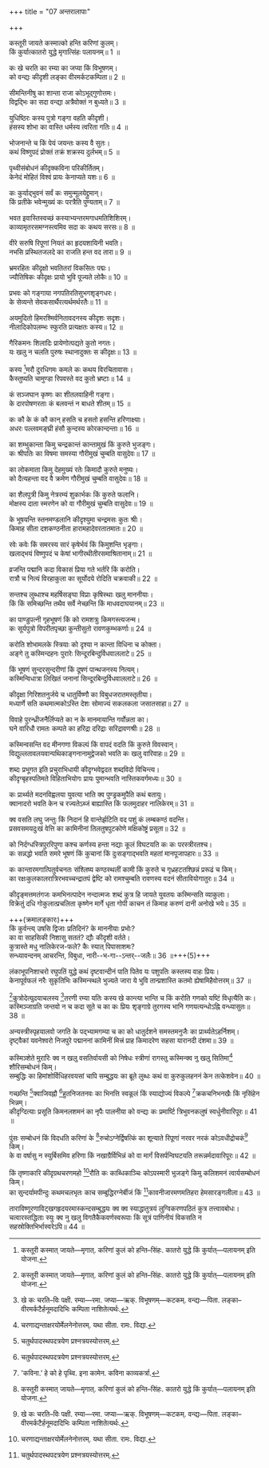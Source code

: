 +++
title = "07 अन्तरालापाः"

+++
  
कस्तूरी जायते कस्मात्को हन्ति करिणां कुलम्।  
किं कुर्यात्कातरो युद्धे मृगात्सिंहः पलायनम्॥ 1 ॥  

[^1]: कस्तूरी कस्मात् जायते—मृगात्. करिणां कुलं को हन्ति–सिंहः. कातरो युद्धे किं कुर्यात्—पलायनम् इति योजना.
 
कः खे चरति का रम्या का जप्या किं विभूषणम्।  
को वन्द्यः कीदृशी लङ्का वीरमर्कटकम्पिता॥ 2 ॥  

[^2]: खे कः चरति–विः पक्षी. रम्या—रमा. जप्या—ऋक्. विभूषणम्—कटकम्. वन्द्यः—पिता. लङ्का–वीरमर्कटैर्हनूमदादिभिः कम्पिता नाशितेत्यर्थः.
 
सीमन्तिनीषु का शान्ता राजा कोऽभूद्गुणोत्तमः।  
विद्वद्भिः का सदा वन्द्या अत्रैवोक्तं न बुध्यते॥ 3 ॥  

[^3]: चरणाद्यन्ताक्षरयोर्मेलनेनोत्तरम्. यथा सीता. रामः. विद्या.
 
युधिष्ठिरः कस्य पुत्रो गङ्गा वहति कीदृशी।  
हंसस्य शोभा का वास्ति धर्मस्य त्वरिता गतिः॥ 4 ॥  

[^4]: चतुर्थपादस्थपदत्रयेण प्रश्नत्रयस्योत्तरम्.
 
भोजनान्ते च किं पेयं जयन्तः कस्य वै सुतः।  
कथं विष्णुपदं प्रोक्तं तक्रं शक्रस्य दुर्लभम्॥ 5 ॥  

[^5]: चतुर्थपादस्थपदत्रयेण प्रश्नत्रयस्योत्तरम्.
 
पृथ्वीसंबोधनं कीदृक्कविना परिकीर्तितम्।  
केनेदं मोहितं विश्वं प्रायः केनाप्यते यशः॥ 6 ॥  

[^6]: 'कविना.’ हे को हे पृथ्वि. इना कामेन. कविना काव्यकर्त्रा.
 
कः कुर्याद्भुवनं सर्वं कः समुन्मूलयेद्द्रुमान्।  
किं प्रतीके भवेन्मुख्यं कः परत्रैति पुण्यताम्॥ 7 ॥  

[^7]: 'सरसः’ तटागस्य. रसेन शृङ्गारादिना सहवर्तमानः.
 
भवत इवास्तिस्वच्छं कस्याभ्यन्तरमगाधमतिशिशिरम्।  
काव्यामृतरसमग्नस्त्वमिव सदा कः कथय सरसः॥ 8 ॥  

[^8]: 'सरसः’ तटागस्य. रसेन शृङ्गारादिना सहवर्तमानः.
 
वीरे सरुषि रिपूणां नियतं का हृदयशायिनी भवति।  
नभसि प्रस्थितजलदे का राजति हन्त वद तारा॥ 9 ॥  

[^9]: 'तारा.’ आरा चर्मप्रभेदिनी शत्रूणां मनसि दुःखरूपा. तारा नक्षत्रम्.
 
भ्रमरहितः कीदृक्षो भवतितरां विकसितः पद्मः।  
ज्यौतिषिकः कीदृक्षः प्रायो भुवि पूज्यते लोकैः॥ 10 ॥  

[^10]: 'भ्रमरहितः’. भ्रमराणां भृङ्गाणां हितो हितकृत्. भ्रमेण मिथ्यामत्या रहितः शुद्धज्ञानवान्.
 
प्रभवः को गङ्गाया नगपतिरतिसुभगशृङ्गधरः।  
के सेव्यन्ते सेवकसार्थैरत्यर्थमर्थरतैः॥ 11 ॥  

[^11]: 'प्रभवः’. उत्पत्तिस्थानम्. महान्तः ईश्वराः.
 
अयमुदितो हिमरश्मिर्वनितावदनस्य कीदृशः सदृशः।  
नीलादिकोपलम्भः स्फुरति प्रत्यक्षतः कस्य॥ 12 ॥  

[^12]: 'सदृशः’. समान इव दृश्यतेऽसौ. तुल्य इत्यर्थः. दृशा नेत्रेण सहवर्तमानः सदृक् तस्य सनेत्रस्य मनुष्यस्य.
 
गैरिकमनः शिलादिः प्रायेणोत्पद्यते कुतो नगतः।  
यः खलु न चलति पुरुषः स्थानादुक्तः स कीदृक्षः॥ 13 ॥  

[^13]: 'नगतः.’ नगात्पर्वतात् न गतः स न जगामेत्यर्थः.
 
कस्य [^1]मरौ दुरधिगमः कमले कः कथय विरचितावासः।  
कैस्तुष्यति चामुण्डा रिपवस्ते वद कुतो भ्रष्टाः॥ 14 ॥  

[^14]: 'कस्य’ कं जलं तस्य. 'कः ब्रह्मा. 'कैः’ मस्तकैः. 'कुतः’ पृथ्व्याः सकाशात्. पृथ्व्याधिकारात्पतिता इत्यर्थः.


[^1]: मरुदेश।
 
कं सञ्जघान कृष्णः का शीतलवाहिनी गङ्गा।  
के दारपोषणरताः कं बलवन्तं न बाधते शीतम्॥ 15 ॥  

[^15]: कृष्णः कं सञ्जघान–कंसम्. शीतलवाहिनी गङ्गा का–काशीतलवाहिनी. दारपोषणरताः के—केदारपोषणरताः शीतं बलवन्तं कं न बाधते–कम्बलवन्तम्.
 
कः कौ के कं कौ कान् हसति च हसतो हसन्ति हरिणाक्ष्याः।  
अधरः पल्लवमङ्घ्री हंसौ कुन्दस्य कोरकान्दन्ताः॥ 16 ॥  

[^16]: हरिणाक्ष्याः कः कं हसति—अधरः पल्लवम्. कौ कौ हसतः—अङ्घ्री हंसौ. के कान् हसन्ति–दन्ताः. कुन्दस्य कोरकान्.
 
का शम्भुकान्ता किमु चन्द्रकान्तं कान्तामुखं किं कुरुते भुजङ्गः।  
कः श्रीपतिः का विषमा समस्या गौरीमुखं चुम्बति वासुदेवः॥ 17 ॥  

[^17]: गौरी. मुखम्. चुम्बति. वासुदेवः गौरीमुखं चुम्बति वासुदेवः. भुजङ्गो जारः.
 
का लोकमाता किमु देहमुख्यं रतेः किमादौ कुरुते मनुष्यः।  
को दैत्यहन्ता वद वै क्रमेण गौरीमुखं चुम्बति वासुदेवः॥ 18 ॥  

[^18]: गौरी. मुखम्. चुम्बति. वासुदेवः गौरीमुखं चुम्बति वासुदेवः. भुजङ्गो जारः.
 
का शैलपुत्री किमु नेत्ररम्यं शुकार्भकः किं कुरुते फलानि।  
मोक्षस्य दाता स्मरणेन को वा गौरीमुखं चुम्बति वासुदेवः॥ 19 ॥  

[^19]: गौरी. मुखम्. चुम्बति. वासुदेवः गौरीमुखं चुम्बति वासुदेवः. भुजङ्गो जारः.
 
के भूषयन्ति स्तनमण्डलानि कीदृश्युमा चन्द्रमसः कुतः श्रीः।  
किमाह सीता दशकण्ठनीता हारामहादेवरतातमातः॥ 20 ॥  

[^20]: हाराः महादेवरता. तमातः रात्रितः. हा राम, हा देवर, हा तात, हा मातः.
 
रवेः कवेः किं समरस्य सारं कृषेर्भयं किं किमुशन्ति भृङ्गाः।  
खलाद्भयं विष्णुपदं च केषां भागीरथीतीरसमाश्रितानाम्॥ 21 ॥  

[^21]: भा कान्तिः. गीः वाणी. रथी योद्धा. ईतिः अनावृष्ट्यादिः. भृङ्गा रसं उशन्ति वाञ्छन्ति. अश्रितानाम्. भागीरथीतीरसमाश्रितानाम्.
 
व्रजन्ति पद्मानि कदा विकासं प्रिया गते भर्तरि किं करोति।  
रात्रौ च नित्यं विरहाकुला का सूर्योदये रोदिति चक्रवाकी॥ 22 ॥  

[^22]: सूर्योदये. रोदिति. चक्रवाकी.
 
सन्तश्च लुब्धाश्च महर्षिसङ्घा विप्राः कृषिस्थाः खलु माननीयाः।  
किं किं समिच्छन्ति तथैव सर्वे नेच्छन्ति किं माधवदाघयानम्॥ 23 ॥  

[^23]: मानम्. धनम्. वनम्. दानम्. घनम्. यानम्. माधवदाघयानं माधवे वैशाखे दाघः ऊष्मा तस्मिन् यानं गमनं नेच्छन्ति.
 
का पाण्डुपत्नी गृहभूषणं किं को रामशत्रुः किमगस्त्यजन्म।  
कः सूर्यपुत्रो विपरीतपृच्छा कुन्तीसुतो रावणकुम्भकर्णाः॥ 24 ॥  

[^24]: चतुर्थपादस्थपदैः प्रश्नस्योत्तरम्.
 
करोति शोभामलके स्त्रियाः को दृश्या न कान्ता विधिना च कोक्ता।  
अङ्गे तु कस्मिन्दहनः पुरारेः सिन्दूरबिन्दुर्विधवाललाटे॥ 25 ॥  

[^25]: चतुर्थपादस्थपदैः प्रश्नस्योत्तरम्.
 
किं भूषणं सुन्दरसुन्दरीणां किं दूषणं पान्थजनस्य नित्यम्।  
कस्मिन्विधात्रा लिखितं जनानां सिन्दूरबिन्दुर्विधवाललाटे॥ 26 ॥  

[^26]: चतुर्थपादस्थपदैः प्रश्नस्योत्तरम्.
 
कीदृक्षा गिरिशतनुर्जये च धातुर्विष्णौ का विबुधजरातमस्तृतीया।  
मध्यार्णे सति कथमात्मकोऽस्ति देशः सोमाज्यं सकलकला जसातसाहा॥ 27 ॥  

[^27]: सोमा जिइं लक्ष्मीः.
 
विवाहे पुरन्ध्रीजनैर्लिप्यते का न के मानमायान्ति गर्वोन्नता का।  
घने वारिधौ रामतः कम्पते का हरिद्रा दरिद्राः सरिद्रावणश्रीः॥ 28 ॥  

[^28]: चतुर्थपादस्थचतुर्भिः पदैः क्रमेण चत्वारि उत्तराणि.
 
कस्मिन्वसन्ति वद मीनगणा विकल्पं किं वापदं वदति किं कुरुते विवस्वान्।  
विद्युल्लतावलयवान्पथिकाङ्गनानामुद्वेजको भवति कः खलु वारिवाहः॥ 29 ॥  

[^29]: 'वारिवाहः’. वारि जले. वा विकल्पार्थे. अहः दिनम्. वारिवाहो मेघः.
 
शब्दः प्रभूगत इति प्रचुराभिधायी कीदृग्भवेद्वदत शब्दविदो विचिन्त्य।  
कीदृग्बृहस्पतिमते विहिताभियोगः प्रायः पुमान्भवति नास्तिकवर्गमध्यः॥ 30 ॥  

[^30]: नास्ति कवर्गमध्यः न विद्यते कवर्गो गकारो मध्ये यस्य सः प्रभूतशब्दः प्रभूतः प्रचुरवाची. नास्तिकानां अपुनर्जन्मवादिनां वर्गः समूहस्तस्य मध्येऽन्तर्वर्ती.
 
कः प्रार्थ्यते मदनविह्वलया युवत्या भाति क्व पुण्ड्रकमुपैति कथं बतायुः।  
क्वानादरो भवति केन च रज्यतेऽब्जं बाह्यास्ति किं फलमुदाहर नालिकेरम्॥ 31 ॥  

[^31]: 'नालिकेरम्.’ ना पुरुषः अलिके भाले. अरं शीघ्रम्. पुनः प्रतिलोमम्. रङ्के क्षुद्रे. अलिना भ्रमरेण. बाह्येऽस्थि यस्य एवं विधं नालिकेरम्.
 
क्व वसति लघु जन्तुः किं निदानं हि वान्तेर्झटिति वद पशुं कं लम्बकण्ठं वदन्ति।  
प्रसवसमयदुःखं वेत्ति का कामिनीनां तिलतुषपुटकोणे मक्षिकोष्ट्रं प्रसूता॥ 32 ॥  

[^32]: चतुर्थपादस्थपदचतुष्टयेन प्रश्नचतुष्टयस्योत्तरम्.
 
को निर्दग्धस्त्रिपुररिपुणा कश्च कर्णस्य हन्ता नद्याः कूलं विघटयति कः कः परस्त्रीरतश्च।  
कः सन्नद्धो भवति समरे भूषणं किं कुचानां किं दुःसङ्गाद्भवति महतां मानपूजापहारः॥ 33 ॥  

[^33]: मारः.मदनः.नरः.पूरः.जारः.परः.हारः. मानपूजापहारः मानपूजयोरपहारो नाशः
 
कः कान्तारमगात्पितुर्वचनतः संश्लिष्य कण्ठस्थलीं कामी किं कुरुते च गृध्रहटतश्छिन्नं प्ररूढं च किम्।  
का रक्षःकुलकालरात्रिरभवच्चन्द्रातपं द्वेष्टि को रामश्चुम्बति रावणस्य वदनं सीतावियोगातुरः॥ 34 ॥  

[^34]: चतुर्थपादस्थपदैरनुक्रमेण उत्तराणि.
 
कीदृङ्मत्तमतंगजः कमभिनत्पादेन नन्दात्मजः शब्दं कुत्र हि जायते युवतयः कस्मिन्सति व्याकुलाः।  
विक्रेतुं दधि गोकुलात्प्रचलिता कृष्णेन मार्गे धृता गोपी काचन तं किमाह करुणं दानी अनोखे भये॥ 35 ॥  

[^35]: दानी दानमस्यास्तीति. अनः शकटम्. खे आकाशे. भये सति. दानी अनोखे भये यावनीभाषया प्रत्युत्तरम्.


+++(क्रमालङ्कारः)+++  
किं कुर्वन्त्य् उषसि द्विजाः प्रतिदिनं? के माननीयाः प्रभोः?  
का वा साहसिकी निशासु सततं? द्यौः कीदृशी वर्तते।  
कुत्रास्ते मधु नालिकेरज-फले? कैः स्यात् पिपासाशमः?  
सन्ध्यावन्दनम् आचरन्ति, विबुधा, नारी--भ-गा--ऽन्तर्--जलैः॥ 36 ॥+++(5)+++  

लंकाभूपनिशाचरो रघुपतिं युद्धे कथं दृष्टवान्दीनं पाति पितेव यः पशुपतिः कस्तस्य वाहः प्रियः।  
केनापूर्वफलं नरैः सुकृतिभिः कस्मिन्स्थले भुज्यते जारा ये भुवि तान्प्रशास्ति कतमो ह्येषामिहैवोत्तरम्॥ 37 ॥  

[^37]: लंका—कालं.दीनं–नंदी. केन सुखेन—नाके स्वर्गे. जाराः–राजा.
 
[^1]कुत्रोदेत्युदयाचलस्य [^2]तरणी रम्या यतिः कस्य खे कान्त्या भान्ति च किं करोति गणको यष्टिं विधृत्यैति कः।  
कस्मिञ्जाग्रति जन्तवो न च कदा सूते च का कः प्रियः शृङ्गाग्रे तुरगस्य भानि गणयत्यन्धोऽह्नि वन्ध्यासुतः॥ 38 ॥  

[^38]: चतुर्थपादस्थपदैरनुक्रमेणोत्तराणि.


[^1]: कस्मिन्प्रदेशे.


[^2]: सूर्यः.
 
अन्यस्त्रीस्पृहयालवो जगति के पद्भ्यामगम्या च का को धातुर्दशने समस्तमनुजैः का प्रार्थ्यतेऽहर्निशम्।  
दृष्ट्वैकां यवनेश्वरो निजपुरे पद्माननां कामिनीं मित्त्रं प्राह किमादरेण सहसा यारानदी दंशमा॥ 39 ॥  

[^39]: यारा जाराः. नदी. दंश. मा लक्ष्मीः. यारानदीदं शमा हे मित्त्र, एतादृशी दीपकलिका मया कदापि न दृष्टा इत्यर्थकं यावनीभाषया उत्तरम्.
 
कस्मिञ्शेते मुरारिः क्व न खलु वसतिर्वायसी को निषेधः स्त्रीणां रागस्तु कस्मिन्क्व नु खलु सितिमा[^3] शौरिसम्बोधनं किम्।  
सम्बुद्धिः का हिमांशोर्विधिहरवयसां चापि सम्बुद्धयः का ब्रूते लुब्धः कथं वा कुरुकुलहननं केन तत्केशवेन॥ 40 ॥  

[^40]: के उदके. शवे प्रेते. न नवे. शके यवनविशेषे. केशव. इन क. ईश. वे. न केशवेन.


[^3]: श्वेतवत्त्वम्.
 
गच्छन्ति [^4]क्वाजिवह्नौ [^5]हुतनिजतनवः का भिनत्ति स्वकूलं किं स्याद्योज्यं विकल्पे [^6]क्रकचनिभनखैः किं नृसिंहेन भिन्नम्।  
कीदृग्दित्याः प्रसूति किमनलशमनं का नृपैः पालनीया को वन्द्यः कः प्रमार्ष्टि त्रिभुवनकलुषं स्वर्धुनीवारिपूरः॥ 41 ॥  

[^41]: स्वः स्वर्गे. धुनी नदी. वा. रिपूरः रिपोर्हिरण्यकशिपोरुरःस्थलम्. स्वर्धुनी स्वः स्वर्गं धूनयति कम्पयतीति तादृशी. वारि उदकम्. पूः पुरी. अः विष्णुः. स्वर्धुनीवारिपूरः.


[^4]: सङ्ग्रामाग्नौ.


[^5]: त्यक्तनिजदेहाः.


[^6]: करपत्त्रसदृशनखैः.
 
पुंसः सम्बोधनं किं विदधति करिणां के [^1]रुचोऽग्नेर्द्विषत्किं का शून्याते रिपूणां नरवर नरकं कोऽवधीद्रोचकं[^2] किम्।  
के वा वर्षासु न स्युर्बिसमिव हरिणा किं नखाग्रैर्विभिन्नं को वा मार्गं विसर्पन्विघटयति तरून्नर्मदावारिपूरः॥ 42 ॥  

[^42]: नः.मदाः.वारिः.पूः नगरी. अः विष्णुः. नर्म क्रीडानर्म, दावाः दावानलाः. रिपूरः हिरण्यकशिपोरुरः. स्थलम्. नर्मदावारिपूरः.


[^1]: शोभाः.


[^2]: रमणीयम्.
 
किं तृष्णाकारि कीदृग्रथचरणमहो [^3]रौति कः काब्धिकाञ्चिः कोऽपस्मारी भुजङ्गे किमु कलिशमनं त्वार्यसम्बोधनं किम्।  
का सुन्दर्यामपीन्दुः कथमचलभृतः काच सम्बुद्धिरग्नेर्बीजं किं [^4]कावनीजारमणमतिहरा हेमसारङ्गलीला॥ 43 ॥  

[^43]: हेम. सारं अराभिः सहितम्. गली प्रशस्तकण्ठः. इला पृथ्वी. लाली लालावान्. गरं विषम्. साम सान्त्वम्. हे. हेला लीला. मली मलवान्. कलङ्कीति यावत्. साग अगैर्वृक्षैः सहित. रम्. हेमसारङ्गलीला हेम्नः सुवर्णस्य सारङ्गो मृगः तस्य लीला.


[^3]: गायति.


[^4]: अवनिजा सीता तद्रमणो रामः.
 
ताराविष्णूरणाविट्खगहृदयरमास्कन्दसम्बुद्धयः क्व क्व स्याद्धातुत्रयं लुग्विकरणपठितं कुत्र तत्त्वावबोधः।  
चत्वारस्तद्धिताः स्युः क्व नु खलु विगतैकैकवर्णस्वरूपाः किं सूत्रं पाणिनीयं विकसति न सहस्रोक्तिभिर्भास्वरेऽपि॥ 44 ॥  

[^44]: हे भ. हे अ. अवे. भाः. वे. भाव. इ. भावे. भा दीप्तौ. वा गतिगन्धनयोः. इण् गतौ. भावे. भवस्यापत्यं भाविः अवस्याविः. वस्य विः. अस्य इः. सश्च रश्च अश्च स्राः. तेषामुक्तयः स्रोक्तयः ताभिः सह 'भास्वरे’ इत्यस्मिन्पदे 'भावे’ इत्युत्तरं स्फुरति. 'भास्वरे’ इत्यत्र सकार—अकाररेफैर्विना 'भावे’ इति पाणिनिसूत्रमुद्भवतीत्यर्थः.
 
